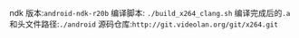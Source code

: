 ndk 版本:`android-ndk-r20b`
编译脚本: `./build_x264_clang.sh`
编译完成后的`.a`和头文件路径:`./android`
源码仓库:`http://git.videolan.org/git/x264.git`
